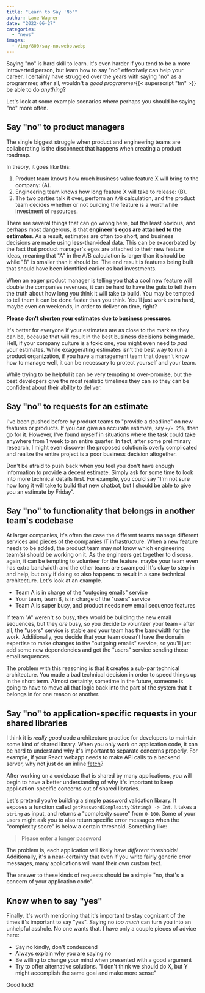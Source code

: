 ```yaml
---
title: "Learn to Say 'No'"
author: Lane Wagner
date: "2022-06-27"
categories: 
  - "news"
images:
  - /img/800/say-no.webp.webp
---
```


Saying "no" is hard skill to learn. It's even harder if you tend to be a more introverted person, but learn how to say "no" effectively can help your career. I certainly have struggled over the years with saying "no" as a programmer, after all, wouldn't a *good programmer*{{< superscript "tm" >}} be able to do *anything*?

Let's look at some example scenarios where perhaps you should be saying "no" more often.

## Say "no" to product managers

The single biggest struggle when product and engineering teams are collaborating is the disconnect that happens when creating a product roadmap.

In theory, it goes like this:

1. Product team knows how much business value feature X will bring to the company: (A).
2. Engineering team knows how long feature X will take to release: (B).
3. The two parties talk it over, perform an `A/B` calculation, and the product team decides whether or not building the feature is a worthwhile investment of resources.

There are several things that can go wrong here, but the least obvious, and perhaps most dangerous, is that **engineer's egos are attached to the estimates**. As a result, estimates are often too short, and business decisions are made using less-than-ideal data. This can be exacerbated by the fact that product manager's egos are attached to their new feature ideas, meaning that "A" in the A/B calculation is larger than it should be while "B" is smaller than it should be. The end result is features being built that should have been identified earlier as bad investments.

When an eager product manager is telling you that a cool new feature will double the companies revenues, it can be hard to have the guts to tell them the truth about how long you think it will take to build. You may be tempted to tell them it can be done faster than you think. You'll just work extra hard, maybe even on weekends, in order to deliver on time, right?

**Please don't shorten your estimates due to business pressures.**

It's better for everyone if your estimates are as close to the mark as they can be, because that will result in the best business decisions being made. Hell, if your company culture is a toxic one, you might even need to *pad* your estimates. While exaggerating estimates isn't the best way to run a product organization, if you have a management team that doesn't know how to manage well, it can be necessary to protect yourself and your team.

While trying to be helpful it can be very tempting to over-promise, but the best developers give the most realistic timelines they can so they can be confident about their ability to deliver.

## Say "no" to requests for an estimate

I've been pushed before by product teams to "provide a deadline" on new features or products. If you can give an accurate estimate, say `+/- 25%`, then go for it. However, I've found myself in situations where the task could take anywhere from 1 week to an entire quarter. In fact, after some preliminary research, I might even discover the proposed solution is overly complicated and realize the entire project is a poor business decision altogether.

Don't be afraid to push back when you feel you don't have enough information to provide a decent estimate. Simply ask for some time to look into more technical details first. For example, you could say "I'm not sure how long it will take to build that new chatbot, but I should be able to give you an estimate by Friday".

## Say "no" to functionality that belongs in another team's codebase

At larger companies, it's often the case the different teams manage different services and pieces of the companies IT infrastructure. When a new feature needs to be added, the product team may not know which engineering team(s) should be working on it. As the engineers get together to discuss, again, it can be tempting to volunteer for the feature, maybe your team even has extra bandwidth and the other teams are swamped! It's okay to step in and help, but only if doing so also happens to result in a sane technical architecture. Let's look at an example.

* Team A is in charge of the "outgoing emails" service
* Your team, team B, is in charge of the "users" service
* Team A is super busy, and product needs new email sequence features

If team "A" weren't so busy, they would be building the new email sequences, but they *are* busy, so you decide to volunteer your team - after all, the "users" service is stable and your team has the bandwidth for the work. Additionally, you decide that your team doesn't have the domain expertise to make changes to the "outgoing emails" service, so you'll just add some new dependencies and get the "users" service sending those email sequences.

The problem with this reasoning is that it creates a sub-par technical architecture. You made a bad technical decision in order to speed things up in the short term. Almost certainly, sometime in the future, someone is going to have to move all that logic back into the part of the system that it belongs in for one reason or another.

## Say "no" to application-specific requests in your shared libraries

I think it is *really good* code architecture practice for developers to maintain some kind of shared library. When you only work on application code, it can be hard to understand why it's important to separate concerns properly. For example, if your React webapp needs to make API calls to a backend server, why not just do an inline [fetch](https://developer.mozilla.org/en-US/docs/Web/API/Fetch_API)?

After working on a codebase that is shared by many applications, you will begin to have a better understanding of why it's important to keep application-specific concerns out of shared libraries.

Let's pretend you're building a simple password validation library. It exposes a function called `getPasswordComplexity(String) -> Int`. It takes a `string` as input, and returns a "complexity score" from `0-100`. Some of your users might ask you to also return specific error messages when the "complexity score" is below a certain threshold. Something like:

> Please enter a longer password

The problem is, each application will likely have *different* thresholds! Additionally, it's a near-certainty that even if you write fairly generic error messages, many applications will want their own custom text.

The answer to these kinds of requests should be a simple "no, that's a concern of your application code".

## Know when to say "yes"

Finally, it's worth mentioning that it's important to stay cognizant of the times it's important to say "yes". Saying no *too much* can turn you into an unhelpful asshole. No one wants that. I have only a couple pieces of advice here:

* Say no kindly, don't condescend
* Always explain why you are saying no
* Be willing to change your mind when presented with a good argument
* Try to offer alternative solutions. "I don't think we should do X, but Y might accomplish the same goal and make more sense"

Good luck!
